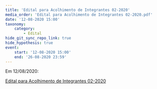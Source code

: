 ```yaml
---
title: 'Edital para Acolhimento de Integrantes 02-2020'
media_order: 'Edital para Acolhimento de Integrantes 02-2020.pdf'
date: '12-08-2020 15:00'
taxonomy:
    category:
        - Edital
hide_git_sync_repo_link: true
hide_hypothesis: true
event:
    start: '12-08-2020 15:00'
    end: '26-08-2020 23:59'
---
```


Em 12/08/2020:

[Edital para Acolhimento de Integrantes 02-2020](Edital%20para%20Acolhimento%20de%20Integrantes%2002-2020.pdf)